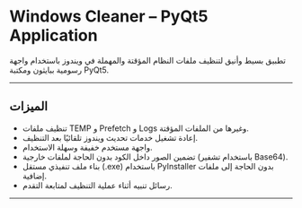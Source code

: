# Windows Cleaner – PyQt5 Application

تطبيق بسيط وأنيق لتنظيف ملفات النظام المؤقتة والمهملة في ويندوز باستخدام واجهة رسومية ببايثون ومكتبة PyQt5.

---

## الميزات

- تنظيف ملفات TEMP و Prefetch و Logs وغيرها من الملفات المؤقتة.
- إعادة تشغيل خدمات تحديث ويندوز تلقائيًا بعد التنظيف.
- واجهة مستخدم خفيفة وسهلة الاستخدام.
- تضمين الصور داخل الكود بدون الحاجة لملفات خارجية (باستخدام تشفير Base64).
- بناء ملف تنفيذي مستقل (.exe) باستخدام PyInstaller بدون الحاجة إلى ملفات إضافية.
- رسائل تنبيه أثناء عملية التنظيف لمتابعة التقدم.

---

